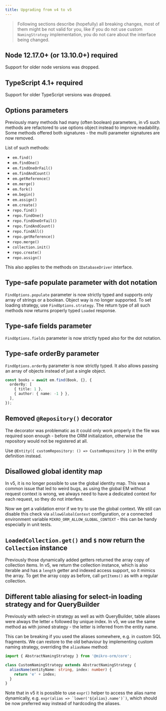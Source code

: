 ```yaml
---
title: Upgrading from v4 to v5
---
```


> Following sections describe (hopefully) all breaking changes, most of them might be not valid 
> for you, like if you do not use custom `NamingStrategy` implementation, you do not care about
> the interface being changed.

## Node 12.17.0+ (or 13.10.0+) required

Support for older node versions was dropped. 

## TypeScript 4.1+ required

Support for older TypeScript versions was dropped. 

## Options parameters

Previously many methods had many (often boolean) parameters, in v5 such methods are
refactored to use options object instead to improve readability. Some methods offered
both signatures - the multi parameter signatures are now removed.

List of such methods:

- `em.find()`
- `em.findOne()`
- `em.findOneOrFail()`
- `em.findAndCount()`
- `em.getReference()`
- `em.merge()`
- `em.fork()`
- `em.begin()`
- `em.assign()`
- `em.create()`
- `repo.find()`
- `repo.findOne()`
- `repo.findOneOrFail()`
- `repo.findAndCount()`
- `repo.findAll()`
- `repo.getReference()`
- `repo.merge()`
- `collection.init()`
- `repo.create()`
- `repo.assign()`

This also applies to the methods on `IDatabaseDriver` interface.

## Type-safe populate parameter with dot notation

`FindOptions.populate` parameter is now strictly typed and supports only array of 
strings or a boolean.
Object way is no longer supported. To set loading strategy, use `FindOptions.strategy`.
The return type of all such methods now returns properly typed `Loaded` response. 

## Type-safe fields parameter

`FindOptions.fields` parameter is now strictly typed also for the dot notation.

## Type-safe orderBy parameter

`FindOptions.orderBy` parameter is now strictly typed. It also allows passing an 
array of objects instead of just a single object.

```ts
const books = await em.find(Book, {}, {
  orderBy: [
    { title: 1 },
    { author: { name: -1 } },
  ],
});
```

## Removed `@Repository()` decorator

The decorator was problematic as it could only work properly it the file was required
soon enough - before the ORM initialization, otherwise the repository would not be 
registered at all.

Use `@Entity({ customRepository: () => CustomRepository })` in the entity definition
instead.

## Disallowed global identity map

In v5, it is no longer possible to use the global identity map. This was a 
common issue that led to weird bugs, as using the global EM without request
context is wrong, we always need to have a dedicated context for each request,
so they do not interfere.

Now we get a validation error if we try to use the global context. We still can
disable this check via `allowGlobalContext` configuration, or a connected 
environment variable `MIKRO_ORM_ALLOW_GLOBAL_CONTEXT` - this can be handy 
especially in unit tests.

## `LoadedCollection.get()` and `$` now return the `Collection` instance

Previously those dynamically added getters returned the array copy of collection
items. In v5, we return the collection instance, which is also iterable and has
a `length` getter and indexed access support, so it mimics the array. To get the
array copy as before, call `getItems()` as with a regular collection.

## Different table aliasing for select-in loading strategy and for QueryBuilder

Previously with select-in strategy as well as with QueryBuilder, table aliases
were always the letter `e` followed by unique index. In v5, we use the same 
method as with joined strategy - the letter is inferred from the entity name.

This can be breaking if you used the aliases somewhere, e.g. in custom SQL 
fragments. We can restore to the old behaviour by implementing custom naming
strategy, overriding the `aliasName` method:

```ts
import { AbstractNamingStrategy } from '@mikro-orm/core';

class CustomNamingStrategy extends AbstractNamingStrategy {
  aliasName(entityName: string, index: number) {
    return 'e' + index;
  }
}
```

Note that in v5 it is possible to use `expr()` helper to access the alias name
dynamically, e.g. ``expr(alias => `lower('${alias}.name')`)``, which should be 
now preferred way instead of hardcoding the aliases.
